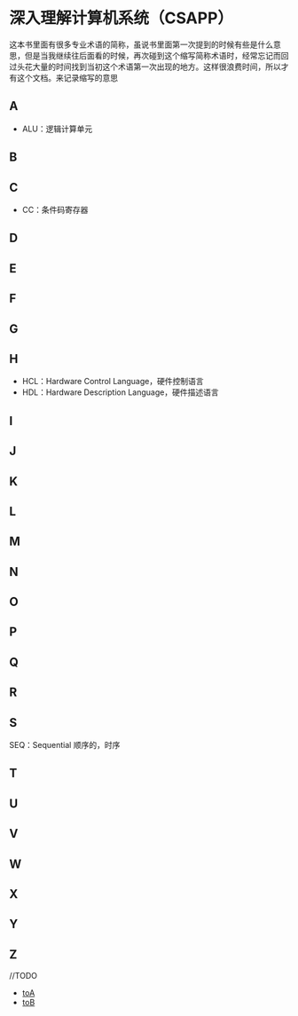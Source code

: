 # 深入理解计算机系统（CSAPP）

这本书里面有很多专业术语的简称，虽说书里面第一次提到的时候有些是什么意思，但是当我继续往后面看的时候，再次碰到这个缩写简称术语时，经常忘记而回过头花大量的时间找到当初这个术语第一次出现的地方。这样很浪费时间，所以才有这个文档。来记录缩写的意思

## <a id="A">A</a>

- ALU：逻辑计算单元

## <a id="B">B</a>
## <a id="C">C</a>

- CC：条件码寄存器

## <a id="D">D</a>
## <a id="E">E</a>
## <a id="F">F</a>
## <a id="G">G</a>
## <a id="H">H</a>

- HCL：Hardware Control Language，硬件控制语言
- HDL：Hardware Description Language，硬件描述语言

## <a id="I">I</a>
## <a id="J">J</a>
## <a id="K">K</a>
## <a id="L">L</a>
## <a id="M">M</a>
## <a id="N">N</a>
## <a id="O">O</a>
## <a id="P">P</a>
## <a id="Q">Q</a>
## <a id="R">R</a>
## <a id="S">S</a>

SEQ：Sequential  顺序的，时序

## <a id="T">T</a>
## <a id="U">U</a>
## <a id="V">V</a>
## <a id="W">W</a>
## <a id="X">X</a>
## <a id="Y">Y</a>
## <a id="Z">Z</a>



































//TODO

- [toA](#A)
- [toB](#B)